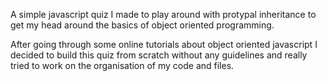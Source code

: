 A simple javascript quiz I made to play around with protypal inheritance to get my head around the basics of object oriented programming.

After going through some online tutorials about object oriented javascript I decided to build this quiz from scratch without any guidelines and really tried to work on the organisation of my code and files.
